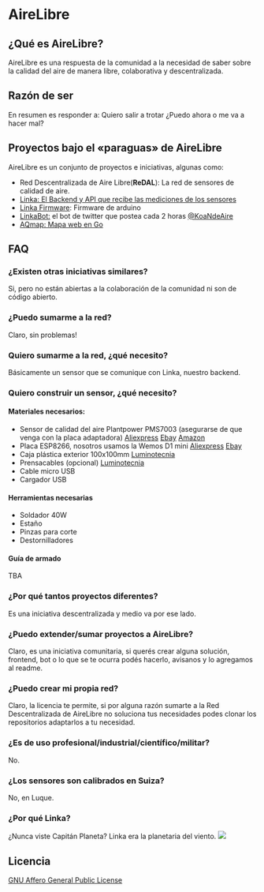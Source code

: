 # AireLibre

## ¿Qué es AireLibre?

AireLibre es una respuesta de la comunidad a la necesidad de saber sobre la calidad del aire de manera libre, colaborativa y descentralizada.

## Razón de ser

En resumen es responder a: Quiero salir a trotar ¿Puedo ahora o me va a hacer mal?

## Proyectos bajo el «paraguas» de AireLibre

AireLibre es un conjunto de proyectos e iniciativas, algunas como:

* Red Descentralizada de Aire Libre(**ReDAL**): La red de sensores de calidad de aire.
* [Linka: El Backend y API que recibe las mediciones de los sensores](https://github.com/tchx84/linka)
* [Linka Firmware](https://github.com/garyservin/linka-firmware/): Firmware de arduino
* [LinkaBot:](https://github.com/melizeche/linkaBot) el bot de twitter que postea cada 2 horas [@KoaNdeAire](https://twitter.com/KoaNdeAire)
* [AQmap: Mapa web en Go](https://github.com/matiasinsaurralde/aqmap)

## FAQ

### ¿Existen otras iniciativas similares?

Si, pero no están abiertas a la colaboración de la comunidad ni son de código abierto.

### ¿Puedo sumarme a la red?

Claro, sin problemas!

### Quiero sumarme a la red, ¿qué necesito?

Básicamente un sensor que se comunique con Linka, nuestro backend.

### Quiero construir un sensor, ¿qué necesito?

#### Materiales necesarios:
* Sensor de calidad del aire Plantpower PMS7003 (asegurarse de que venga con la placa adaptadora) [Aliexpress](https://www.aliexpress.com/item/32784279004.html) [Ebay](https://www.ebay.com/itm/High-Precision-Laser-Dust-Sensor-Module-PM2-5-PM10-for-PMS7003-Cable-for-Arduino/303452433279) [Amazon](https://www.amazon.com/DSLE-Digital-PLANTOWER-PMS7003-Adapter/dp/B08M2F4B9R)
* Placa ESP8266, nosotros usamos la Wemos D1 mini [Aliexpress](https://www.aliexpress.com/item/32787418018.html) [Ebay](https://www.ebay.com/itm/D1-Mini-NodeMcu-4M-bytes-Lua-WIFI-Development-Board-ESP8266-by-WeMos/224207727199)
* Caja plástica exterior 100x100mm [Luminotecnia](https://www.luminotecnia.com.py/producto/1265/Caja-Exterior-Plastica-de-Conexion-100x100)
* Prensacables (opcional) [Luminotecnia](https://www.luminotecnia.com.py/producto/2612/Prensacable-PG-11)
* Cable micro USB
* Cargador USB

#### Herramientas necesarias
* Soldador 40W
* Estaño
* Pinzas para corte
* Destornilladores

#### Guía de armado
TBA

### ¿Por qué tantos proyectos diferentes?

Es una iniciativa descentralizada y medio va por ese lado.

### ¿Puedo extender/sumar proyectos a AireLibre?

Claro, es una iniciativa comunitaria, si querés crear alguna solución, frontend, bot o lo que se te ocurra podés hacerlo, avisanos y lo agregamos al readme.

### ¿Puedo crear mi propia red?

Claro, la licencia te permite, si por alguna razón sumarte a la Red Descentralizada de AireLibre no soluciona tus necesidades podes clonar los repositorios adaptarlos a tu necesidad.

### ¿Es de uso profesional/industrial/científico/militar?

No.

### ¿Los sensores son calibrados en Suiza?

No, en Luque.

### ¿Por qué Linka?

¿Nunca viste Capitán Planeta? Linka era la planetaria del viento.
![](https://captainplanetfoundation.org/wp-content/uploads/Linka-1.png)

## Licencia

[GNU Affero General Public License](LICENSE)
